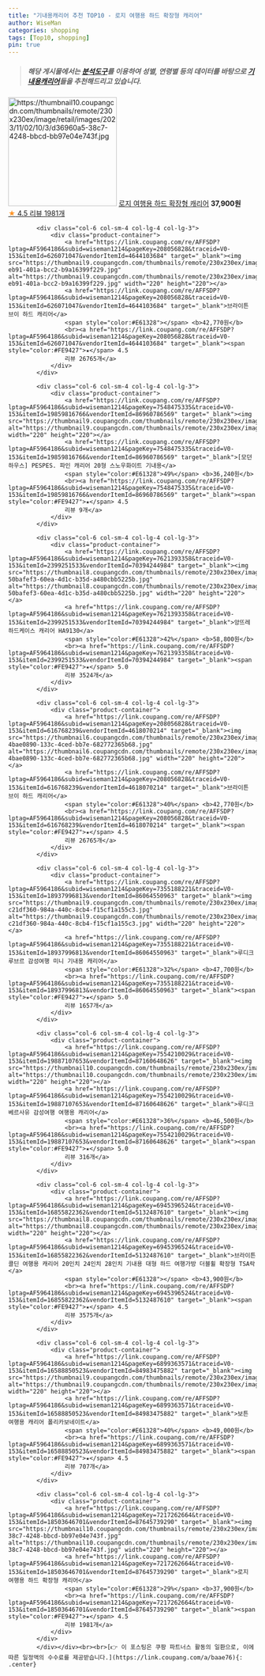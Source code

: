 ```yaml
---
title: "기내용캐리어 추천 TOP10 - 로지 여행용 하드 확장형 캐리어"
author: WiseMan
categories: shopping
tags: [Top10, shopping]
pin: true
---
```


> ##### 해당 게시물에서는 [**분석도구**](https://itemscout.io/)를 이용하여 **성별**, **연령별** 등의 데이터를 바탕으로 [**기내용캐리어**](https://link.coupang.com/a/baae76)들을 추천해드리고 있습니다.
<div class="container"><div class="row">
            <div class="col-6 col-sm-4 col-lg-4 col-lg-3">
                <div class="product-container">
                    <a href="https://link.coupang.com/re/AFFSDP?lptag=AF5964186&subid=wiseman1214&pageKey=7217262664&traceid=V0-153&itemId=18503646701&vendorItemId=87645739290" target="_blank"><img src="https://thumbnail10.coupangcdn.com/thumbnails/remote/230x230ex/image/retail/images/2023/11/02/10/3/d36960a5-38c7-4248-bbcd-bb97e04e743f.jpg" alt="https://thumbnail10.coupangcdn.com/thumbnails/remote/230x230ex/image/retail/images/2023/11/02/10/3/d36960a5-38c7-4248-bbcd-bb97e04e743f.jpg" width="220" height="220"></a>
                    <a href="https://link.coupang.com/re/AFFSDP?lptag=AF5964186&subid=wiseman1214&pageKey=7217262664&traceid=V0-153&itemId=18503646701&vendorItemId=87645739290" target="_blank">로지 여행용 하드 확장형 캐리어</a>
                    <span style="color:#E61328"></span> <b>37,900원</b>
                    <br><a href="https://link.coupang.com/re/AFFSDP?lptag=AF5964186&subid=wiseman1214&pageKey=7217262664&traceid=V0-153&itemId=18503646701&vendorItemId=87645739290" target="_blank"><span style="color:#FE9427">★</span> 4.5
                    리뷰 1981개</a>
                </div>
            </div>
            
            <div class="col-6 col-sm-4 col-lg-4 col-lg-3">
                <div class="product-container">
                    <a href="https://link.coupang.com/re/AFFSDP?lptag=AF5964186&subid=wiseman1214&pageKey=208056828&traceid=V0-153&itemId=626071047&vendorItemId=4644103684" target="_blank"><img src="https://thumbnail9.coupangcdn.com/thumbnails/remote/230x230ex/image/retail/images/2019/04/16/11/4/cf137a0d-eb91-401a-bcc2-b9a16399f229.jpg" alt="https://thumbnail9.coupangcdn.com/thumbnails/remote/230x230ex/image/retail/images/2019/04/16/11/4/cf137a0d-eb91-401a-bcc2-b9a16399f229.jpg" width="220" height="220"></a>
                    <a href="https://link.coupang.com/re/AFFSDP?lptag=AF5964186&subid=wiseman1214&pageKey=208056828&traceid=V0-153&itemId=626071047&vendorItemId=4644103684" target="_blank">브라이튼 브이 하드 캐리어</a>
                    <span style="color:#E61328"></span> <b>42,770원</b>
                    <br><a href="https://link.coupang.com/re/AFFSDP?lptag=AF5964186&subid=wiseman1214&pageKey=208056828&traceid=V0-153&itemId=626071047&vendorItemId=4644103684" target="_blank"><span style="color:#FE9427">★</span> 4.5
                    리뷰 26765개</a>
                </div>
            </div>
            
            <div class="col-6 col-sm-4 col-lg-4 col-lg-3">
                <div class="product-container">
                    <a href="https://link.coupang.com/re/AFFSDP?lptag=AF5964186&subid=wiseman1214&pageKey=7548475335&traceid=V0-153&itemId=19859816766&vendorItemId=86960786569" target="_blank"><img src="https://thumbnail9.coupangcdn.com/thumbnails/remote/230x230ex/image/vendor_inventory/98e8/afaf40e851e540d85bcc896d3596ee51d3a9889ae6ccda92b9dd46415927.jpg" alt="https://thumbnail9.coupangcdn.com/thumbnails/remote/230x230ex/image/vendor_inventory/98e8/afaf40e851e540d85bcc896d3596ee51d3a9889ae6ccda92b9dd46415927.jpg" width="220" height="220"></a>
                    <a href="https://link.coupang.com/re/AFFSDP?lptag=AF5964186&subid=wiseman1214&pageKey=7548475335&traceid=V0-153&itemId=19859816766&vendorItemId=86960786569" target="_blank">[모던하우스] PESPES. 파인 캐리어 20형 스노우화이트 기내용</a>
                    <span style="color:#E61328">49%</span> <b>36,240원</b>
                    <br><a href="https://link.coupang.com/re/AFFSDP?lptag=AF5964186&subid=wiseman1214&pageKey=7548475335&traceid=V0-153&itemId=19859816766&vendorItemId=86960786569" target="_blank"><span style="color:#FE9427">★</span> 4.5
                    리뷰 9개</a>
                </div>
            </div>
            
            <div class="col-6 col-sm-4 col-lg-4 col-lg-3">
                <div class="product-container">
                    <a href="https://link.coupang.com/re/AFFSDP?lptag=AF5964186&subid=wiseman1214&pageKey=7621393358&traceid=V0-153&itemId=2399251533&vendorItemId=70394244984" target="_blank"><img src="https://thumbnail8.coupangcdn.com/thumbnails/remote/230x230ex/image/retail/images/2914412104937760-50bafef3-60ea-4d1c-b35d-a480cbb5225b.jpg" alt="https://thumbnail8.coupangcdn.com/thumbnails/remote/230x230ex/image/retail/images/2914412104937760-50bafef3-60ea-4d1c-b35d-a480cbb5225b.jpg" width="220" height="220"></a>
                    <a href="https://link.coupang.com/re/AFFSDP?lptag=AF5964186&subid=wiseman1214&pageKey=7621393358&traceid=V0-153&itemId=2399251533&vendorItemId=70394244984" target="_blank">앙뜨레 하드케이스 캐리어 HA9130</a>
                    <span style="color:#E61328">42%</span> <b>58,800원</b>
                    <br><a href="https://link.coupang.com/re/AFFSDP?lptag=AF5964186&subid=wiseman1214&pageKey=7621393358&traceid=V0-153&itemId=2399251533&vendorItemId=70394244984" target="_blank"><span style="color:#FE9427">★</span> 5.0
                    리뷰 3524개</a>
                </div>
            </div>
            
            <div class="col-6 col-sm-4 col-lg-4 col-lg-3">
                <div class="product-container">
                    <a href="https://link.coupang.com/re/AFFSDP?lptag=AF5964186&subid=wiseman1214&pageKey=208056828&traceid=V0-153&itemId=616768239&vendorItemId=4618070214" target="_blank"><img src="https://thumbnail6.coupangcdn.com/thumbnails/remote/230x230ex/image/retail/images/384574521249026-4bae0890-133c-4ced-bb7e-682772365b68.jpg" alt="https://thumbnail6.coupangcdn.com/thumbnails/remote/230x230ex/image/retail/images/384574521249026-4bae0890-133c-4ced-bb7e-682772365b68.jpg" width="220" height="220"></a>
                    <a href="https://link.coupang.com/re/AFFSDP?lptag=AF5964186&subid=wiseman1214&pageKey=208056828&traceid=V0-153&itemId=616768239&vendorItemId=4618070214" target="_blank">브라이튼 브이 하드 캐리어</a>
                    <span style="color:#E61328">40%</span> <b>42,770원</b>
                    <br><a href="https://link.coupang.com/re/AFFSDP?lptag=AF5964186&subid=wiseman1214&pageKey=208056828&traceid=V0-153&itemId=616768239&vendorItemId=4618070214" target="_blank"><span style="color:#FE9427">★</span> 4.5
                    리뷰 26765개</a>
                </div>
            </div>
            
            <div class="col-6 col-sm-4 col-lg-4 col-lg-3">
                <div class="product-container">
                    <a href="https://link.coupang.com/re/AFFSDP?lptag=AF5964186&subid=wiseman1214&pageKey=7355188221&traceid=V0-153&itemId=18937996813&vendorItemId=86064550963" target="_blank"><img src="https://thumbnail9.coupangcdn.com/thumbnails/remote/230x230ex/image/retail/images/1575090347713877-c21df360-984a-440c-8cb4-f15cf1a155c3.jpg" alt="https://thumbnail9.coupangcdn.com/thumbnails/remote/230x230ex/image/retail/images/1575090347713877-c21df360-984a-440c-8cb4-f15cf1a155c3.jpg" width="220" height="220"></a>
                    <a href="https://link.coupang.com/re/AFFSDP?lptag=AF5964186&subid=wiseman1214&pageKey=7355188221&traceid=V0-153&itemId=18937996813&vendorItemId=86064550963" target="_blank">루디크 루브르 감성여행 미니 기내용 캐리어</a>
                    <span style="color:#E61328">32%</span> <b>47,700원</b>
                    <br><a href="https://link.coupang.com/re/AFFSDP?lptag=AF5964186&subid=wiseman1214&pageKey=7355188221&traceid=V0-153&itemId=18937996813&vendorItemId=86064550963" target="_blank"><span style="color:#FE9427">★</span> 5.0
                    리뷰 1657개</a>
                </div>
            </div>
            
            <div class="col-6 col-sm-4 col-lg-4 col-lg-3">
                <div class="product-container">
                    <a href="https://link.coupang.com/re/AFFSDP?lptag=AF5964186&subid=wiseman1214&pageKey=7554210029&traceid=V0-153&itemId=19887107653&vendorItemId=87160648626" target="_blank"><img src="https://thumbnail10.coupangcdn.com/thumbnails/remote/230x230ex/image/vendor_inventory/fa5c/d804becb361e1792459a400f05c1f0993027cffa6171dcc5073288b5252c.jpg" alt="https://thumbnail10.coupangcdn.com/thumbnails/remote/230x230ex/image/vendor_inventory/fa5c/d804becb361e1792459a400f05c1f0993027cffa6171dcc5073288b5252c.jpg" width="220" height="220"></a>
                    <a href="https://link.coupang.com/re/AFFSDP?lptag=AF5964186&subid=wiseman1214&pageKey=7554210029&traceid=V0-153&itemId=19887107653&vendorItemId=87160648626" target="_blank">루디크 베르사유 감성여행 여행용 캐리어</a>
                    <span style="color:#E61328">36%</span> <b>46,500원</b>
                    <br><a href="https://link.coupang.com/re/AFFSDP?lptag=AF5964186&subid=wiseman1214&pageKey=7554210029&traceid=V0-153&itemId=19887107653&vendorItemId=87160648626" target="_blank"><span style="color:#FE9427">★</span> 5.0
                    리뷰 316개</a>
                </div>
            </div>
            
            <div class="col-6 col-sm-4 col-lg-4 col-lg-3">
                <div class="product-container">
                    <a href="https://link.coupang.com/re/AFFSDP?lptag=AF5964186&subid=wiseman1214&pageKey=6945396524&traceid=V0-153&itemId=16855822362&vendorItemId=5132487610" target="_blank"><img src="https://thumbnail8.coupangcdn.com/thumbnails/remote/230x230ex/image/vendor_inventory/f82c/8a80988743587f0870e460d69c76a1a79824a11e272ae3b061bbd74f6169.jpg" alt="https://thumbnail8.coupangcdn.com/thumbnails/remote/230x230ex/image/vendor_inventory/f82c/8a80988743587f0870e460d69c76a1a79824a11e272ae3b061bbd74f6169.jpg" width="220" height="220"></a>
                    <a href="https://link.coupang.com/re/AFFSDP?lptag=AF5964186&subid=wiseman1214&pageKey=6945396524&traceid=V0-153&itemId=16855822362&vendorItemId=5132487610" target="_blank">브라이튼 콜딘 여행용 캐리어 20인치 24인치 28인치 기내용 대형 하드 여행가방 더블휠 확장형 TSA락</a>
                    <span style="color:#E61328"></span> <b>43,900원</b>
                    <br><a href="https://link.coupang.com/re/AFFSDP?lptag=AF5964186&subid=wiseman1214&pageKey=6945396524&traceid=V0-153&itemId=16855822362&vendorItemId=5132487610" target="_blank"><span style="color:#FE9427">★</span> 4.5
                    리뷰 3575개</a>
                </div>
            </div>
            
            <div class="col-6 col-sm-4 col-lg-4 col-lg-3">
                <div class="product-container">
                    <a href="https://link.coupang.com/re/AFFSDP?lptag=AF5964186&subid=wiseman1214&pageKey=6899363571&traceid=V0-153&itemId=16588850523&vendorItemId=84983475882" target="_blank"><img src="https://thumbnail9.coupangcdn.com/thumbnails/remote/230x230ex/image/vendor_inventory/9373/8cc7441d3b06591f3cf85ec75cfd304418ba49a128e0d79a71207c393524.jpg" alt="https://thumbnail9.coupangcdn.com/thumbnails/remote/230x230ex/image/vendor_inventory/9373/8cc7441d3b06591f3cf85ec75cfd304418ba49a128e0d79a71207c393524.jpg" width="220" height="220"></a>
                    <a href="https://link.coupang.com/re/AFFSDP?lptag=AF5964186&subid=wiseman1214&pageKey=6899363571&traceid=V0-153&itemId=16588850523&vendorItemId=84983475882" target="_blank">보튼 여행용 캐리어 폴리카보네이트</a>
                    <span style="color:#E61328">40%</span> <b>49,000원</b>
                    <br><a href="https://link.coupang.com/re/AFFSDP?lptag=AF5964186&subid=wiseman1214&pageKey=6899363571&traceid=V0-153&itemId=16588850523&vendorItemId=84983475882" target="_blank"><span style="color:#FE9427">★</span> 4.5
                    리뷰 707개</a>
                </div>
            </div>
            
            <div class="col-6 col-sm-4 col-lg-4 col-lg-3">
                <div class="product-container">
                    <a href="https://link.coupang.com/re/AFFSDP?lptag=AF5964186&subid=wiseman1214&pageKey=7217262664&traceid=V0-153&itemId=18503646701&vendorItemId=87645739290" target="_blank"><img src="https://thumbnail10.coupangcdn.com/thumbnails/remote/230x230ex/image/retail/images/2023/11/02/10/3/d36960a5-38c7-4248-bbcd-bb97e04e743f.jpg" alt="https://thumbnail10.coupangcdn.com/thumbnails/remote/230x230ex/image/retail/images/2023/11/02/10/3/d36960a5-38c7-4248-bbcd-bb97e04e743f.jpg" width="220" height="220"></a>
                    <a href="https://link.coupang.com/re/AFFSDP?lptag=AF5964186&subid=wiseman1214&pageKey=7217262664&traceid=V0-153&itemId=18503646701&vendorItemId=87645739290" target="_blank">로지 여행용 하드 확장형 캐리어</a>
                    <span style="color:#E61328">29%</span> <b>37,900원</b>
                    <br><a href="https://link.coupang.com/re/AFFSDP?lptag=AF5964186&subid=wiseman1214&pageKey=7217262664&traceid=V0-153&itemId=18503646701&vendorItemId=87645739290" target="_blank"><span style="color:#FE9427">★</span> 4.5
                    리뷰 1981개</a>
                </div>
            </div>
            </div></div><br><br>[👉 이 포스팅은 쿠팡 파트너스 활동의 일환으로, 이에 따른 일정액의 수수료를 제공받습니다.](https://link.coupang.com/a/baae76){: .center}